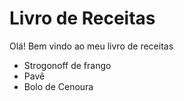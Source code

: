 # Livro de Receitas

Olá! Bem vindo ao meu livro de receitas

- Strogonoff de frango
- Pavê
- Bolo de Cenoura
